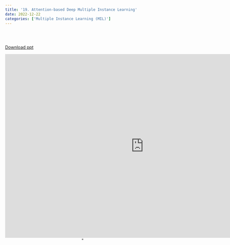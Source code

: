 ```yaml
---
title: '19. Attention-based Deep Multiple Instance Learning'
date: 2022-12-22 
categories: ['Multiple Instance Learning (MIL)']
---
```


<br><br>

[Download ppt](/ppt/19.pptx)

<center>
<iframe src="https://docs.google.com/presentation/d/e/2PACX-1vTLPmMSz5RaF-_XwRVj4IPJzarBDrxV71g1i4Xub4PuVc9trfWG6FQFC21cg-UQeA/embed?start=false&loop=false&delayms=3000" frameborder="0" width="900" height="600" allowfullscreen="true" mozallowfullscreen="true" webkitallowfullscreen="true min-width="350px"></iframe>"
</center>

<br>

<script src="https://utteranc.es/client.js"
        repo="RTOS-KGU/RTOS-utterances-comment"
        issue-term="pathname"
        label="Comment"
        theme="github-light"
        crossorigin="anonymous"
        async>
</script>